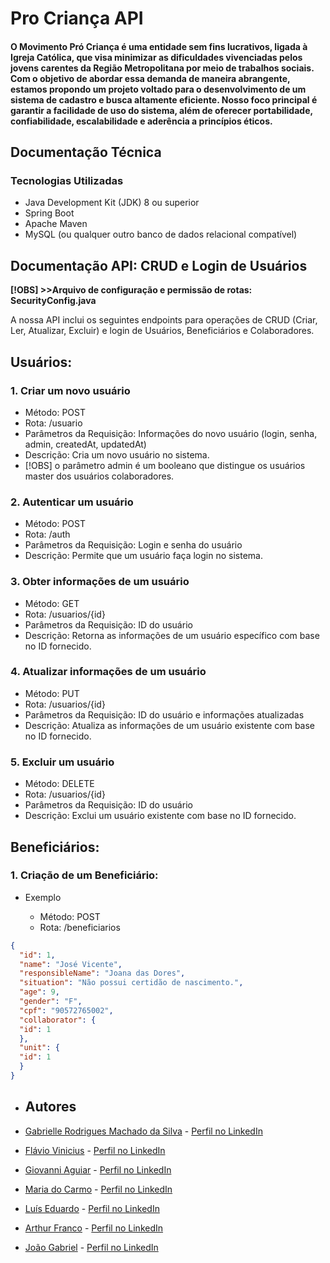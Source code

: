 # Pro Criança API
#### O Movimento Pró Criança é uma entidade sem fins lucrativos, ligada à Igreja Católica, que visa minimizar as dificuldades vivenciadas pelos jovens carentes da Região Metropolitana por meio de trabalhos sociais. Com o objetivo de abordar essa demanda de maneira abrangente, estamos propondo um projeto voltado para o desenvolvimento de um sistema de cadastro e busca altamente eficiente. Nosso foco principal é garantir a facilidade de uso do sistema, além de oferecer portabilidade, confiabilidade, escalabilidade e aderência a princípios éticos.

## Documentação Técnica

### Tecnologias Utilizadas
- Java Development Kit (JDK) 8 ou superior
- Spring Boot
- Apache Maven
- MySQL (ou qualquer outro banco de dados relacional compatível)

## Documentação API: CRUD e Login de Usuários

**[!OBS] >>Arquivo de configuração e permissão de rotas: SecurityConfig.java** 

A nossa API inclui os seguintes endpoints para operações de CRUD (Criar, Ler, Atualizar, Excluir) e login de Usuários,
Beneficiários e Colaboradores.

## Usuários:
### 1. Criar um novo usuário

- Método: POST
- Rota: /usuario
- Parâmetros da Requisição: Informações do novo usuário (login, senha, admin, createdAt, updatedAt)
- Descrição: Cria um novo usuário no sistema.
- [!OBS] o parâmetro admin é um booleano que distingue os usuários master dos usuários colaboradores.

### 2. Autenticar um usuário

- Método: POST
- Rota: /auth
- Parâmetros da Requisição: Login e senha do usuário
- Descrição: Permite que um usuário faça login no sistema.

### 3. Obter informações de um usuário

- Método: GET
- Rota: /usuarios/{id}
- Parâmetros da Requisição: ID do usuário
- Descrição: Retorna as informações de um usuário específico com base no ID fornecido.

### 4. Atualizar informações de um usuário

- Método: PUT
- Rota: /usuarios/{id}
- Parâmetros da Requisição: ID do usuário e informações atualizadas
- Descrição: Atualiza as informações de um usuário existente com base no ID fornecido.

### 5. Excluir um usuário

- Método: DELETE
- Rota: /usuarios/{id}
- Parâmetros da Requisição: ID do usuário
- Descrição: Exclui um usuário existente com base no ID fornecido.

## Beneficiários:
### 1. Criação de um Beneficiário:
- Exemplo

  - Método: POST 
  - Rota: /beneficiarios 
```json
{
  "id": 1,
  "name": "José Vicente",
  "responsibleName": "Joana das Dores",
  "situation": "Não possui certidão de nascimento.",
  "age": 9,
  "gender": "F",
  "cpf": "90572765002",
  "collaborator": {
  "id": 1
  },
  "unit": {
  "id": 1
  }
}
```


- ## Autores

- [Gabrielle Rodrigues Machado da Silva](https://github.com/gabrielle-1) - [Perfil no LinkedIn](https://www.linkedin.com/in/gabrielle-1/)
- [Flávio Vinicius](https://github.com/FVSSANTOS/) - [Perfil no LinkedIn](https://www.linkedin.com/in/flavio-vinicius-programador/)
- [Giovanni Aguiar]() - [Perfil no LinkedIn](https://www.linkedin.com/in/giovanni-de-aguiar/)
- [Maria do Carmo](https://github.com/Madu-dev) - [Perfil no LinkedIn](https://www.linkedin.com/in/mariadocarmoalcantara/)
- [Luís Eduardo](https://github.com/LEDHU) - [Perfil no LinkedIn](https://www.linkedin.com/in/edupeixot0/)
- [Arthur Franco](https://github.com/ArthurF36) - [Perfil no LinkedIn](https://www.linkedin.com/in/arthur-franco-956031278/)
- [João Gabriel](https://github.com/Gabrielabsalao24) - [Perfil no LinkedIn]()

